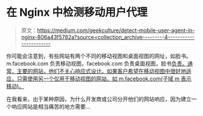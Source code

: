 # 在 Nginx 中检测移动用户代理

> 原文：<https://medium.com/geekculture/detect-mobile-user-agent-in-nginx-806a43f5782a?source=collection_archive---------4----------------------->

你可能会注意到，有些网站有两个不同的移动视图和桌面视图的网址，如脸书。m.facebook.com 负责移动视图，facebook.com 负责桌面视图，脸书[负责。通常，主要的网站，他们不关心响应式设计。如果客户希望在移动视图中很好地适应，只需使用另一个仅用于移动视图的网站，如 m.facebook.com](http://m.facebook.com)[(子域 m 表示移动)。](http://m.facebook.com)

在我看来，出于某种原因，为什么开发商或公司分开他们的网站响应，因为建立一个响应网站是相当痛苦的地方需要…